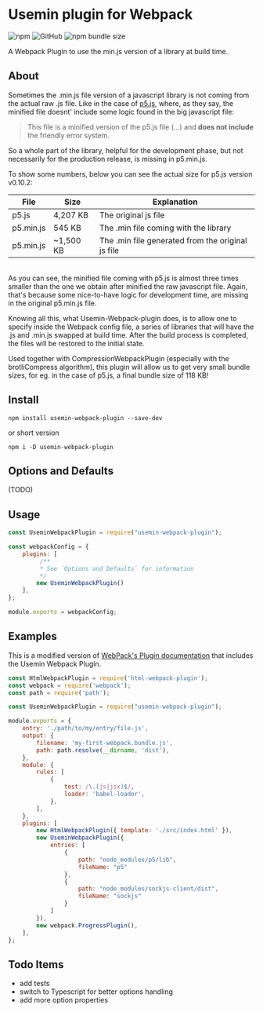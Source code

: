 # Usemin plugin for Webpack
![npm](https://img.shields.io/npm/v/usemin-webpack-plugin) ![GitHub](https://img.shields.io/github/license/mikeandtherest/usemin-webpack-plugin) ![npm bundle size](https://img.shields.io/bundlephobia/min/usemin-webpack-plugin)

A Webpack Plugin to use the min.js version of a library at build time.

## About
Sometimes the .min.js file version of a javascript library is not coming from the actual raw .js file. Like in the case of [p5.js], where, as they say, the minified file doesnt' include some logic found in the big javascript file:

> This file is a minified version of the p5.js file (...) and **does not include** the friendly error system.

So a whole part of the library, helpful for the development phase, but not necessarily for the production release, is missing in p5.min.js. 

To show some numbers, below you can see the actual size for p5.js version v0.10.2:

| File        | Size           | Explanation  |
| ------------- |-------------| -----|
| p5.js      | 4,207 KB | The original js file |
| p5.min.js      | 545 KB      |   The .min file coming with the library |
| p5.min.js | ~1,500 KB      |    The .min file generated from the original js file |

<br/>
As you can see, the minified file coming with p5.js is almost three times smaller than the one we obtain after minified the raw javascript file. Again, that's because some nice-to-have logic for development time, are missing in the original p5.min.js file.

Knowing all this, what Usemin-Webpack-plugin does, is to allow one to specify inside the Webpack config file, a series of libraries that will have the .js and .min.js swapped at build time. After the build process is completed, the files will be restored to the initial state.

Used together with CompressionWebpackPlugin (especially with the brotliCompress algorithm), this plugin will allow us to get very small bundle sizes, for eg. in the case of p5.js, a final bundle size of 118 KB!

## Install

`npm install usemin-webpack-plugin --save-dev`

or short version

`npm i -D usemin-webpack-plugin`

## Options and Defaults

(TODO)

## Usage

```js
const UseminWebpackPlugin = require("usemin-webpack-plugin");

const webpackConfig = {
    plugins: [
         /**
         * See `Options and Defaults` for information
         */
        new UseminWebpackPlugin()
    ],
};

module.exports = webpackConfig;
```

## Examples

This is a modified version of [WebPack's Plugin documentation] that includes the Usemin Webpack Plugin.

```js
const HtmlWebpackPlugin = require('html-webpack-plugin');
const webpack = require('webpack');
const path = require('path');

const UseminWebpackPlugin = require("usemin-webpack-plugin");

module.exports = {
    entry: './path/to/my/entry/file.js',
    output: {
        filename: 'my-first-webpack.bundle.js',
        path: path.resolve(__dirname, 'dist'),
    },
    module: {
        rules: [
            {
                test: /\.(js|jsx)$/,
                loader: 'babel-loader',
            },
        ],
    },
    plugins: [
        new HtmlWebpackPlugin({ template: './src/index.html' }),
        new UseminWebpackPlugin({
			entries: [
				{
					path: "node_modules/p5/lib",
					fileName: "p5"
                },
				{
					path: "node_modules/sockjs-client/dist",
					fileName: "sockjs"
				}                
			]
		}),        
        new webpack.ProgressPlugin(),
    ],
};
```

## Todo Items

* add tests
* switch to Typescript for better options handling
* add more option properties

[p5.js]: https://p5js.org/
[WebPack's Plugin documentation]: https://webpack.js.org/concepts/plugins/